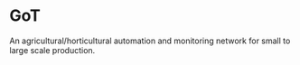 GoT
===

An agricultural/horticultural automation and monitoring network for small to large scale production.

